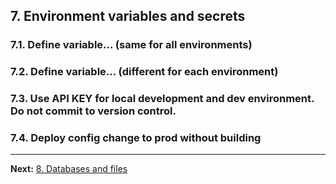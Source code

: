 ## 7. Environment variables and secrets

### 7.1. Define variable... (same for all environments)

### 7.2. Define variable... (different for each environment)

### 7.3. Use API KEY for local development and dev environment. Do not commit to version control.

### 7.4. Deploy config change to prod without building

---

**Next:** [8. Databases and files](08-databases-and-files.md)
